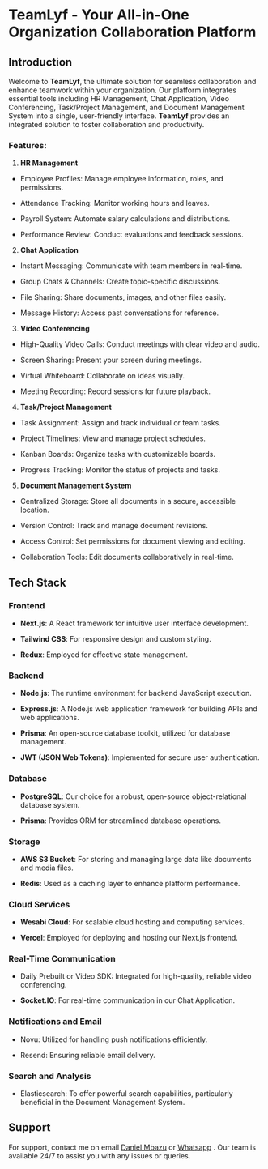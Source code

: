 
  

# TeamLyf - Your All-in-One Organization Collaboration Platform

  

## Introduction

  

Welcome to **TeamLyf**, the ultimate solution for seamless collaboration and enhance teamwork within your organization. Our platform integrates essential tools including HR Management, Chat Application, Video Conferencing, Task/Project Management, and Document Management System into a single, user-friendly interface. **TeamLyf** provides an integrated solution to foster collaboration and productivity.

  

### Features:

  

1.  **HR Management**

- Employee Profiles: Manage employee information, roles, and permissions.

- Attendance Tracking: Monitor working hours and leaves.

- Payroll System: Automate salary calculations and distributions.

- Performance Review: Conduct evaluations and feedback sessions.

2.  **Chat Application**

- Instant Messaging: Communicate with team members in real-time.

- Group Chats & Channels: Create topic-specific discussions.

- File Sharing: Share documents, images, and other files easily.

- Message History: Access past conversations for reference.

3.  **Video Conferencing**

- High-Quality Video Calls: Conduct meetings with clear video and audio.

- Screen Sharing: Present your screen during meetings.

- Virtual Whiteboard: Collaborate on ideas visually.

- Meeting Recording: Record sessions for future playback.

4.  **Task/Project Management**

- Task Assignment: Assign and track individual or team tasks.

- Project Timelines: View and manage project schedules.

- Kanban Boards: Organize tasks with customizable boards.

- Progress Tracking: Monitor the status of projects and tasks.

5.  **Document Management System**

- Centralized Storage: Store all documents in a secure, accessible location.

- Version Control: Track and manage document revisions.

- Access Control: Set permissions for document viewing and editing.

- Collaboration Tools: Edit documents collaboratively in real-time.

  

## Tech Stack

  

### Frontend

  

-  **Next.js**: A React framework for intuitive user interface development.

-  **Tailwind CSS**: For responsive design and custom styling.

-  **Redux**: Employed for effective state management.

  

### Backend

  

-  **Node.js**: The runtime environment for backend JavaScript execution.

-  **Express.js**: A Node.js web application framework for building APIs and web applications.

-  **Prisma**: An open-source database toolkit, utilized for database management.

-  **JWT (JSON Web Tokens)**: Implemented for secure user authentication.

  

### Database

  

-  **PostgreSQL**: Our choice for a robust, open-source object-relational database system.

-  **Prisma**: Provides ORM for streamlined database operations.

  

### Storage

  

-  **AWS S3 Bucket**: For storing and managing large data like documents and media files.

-  **Redis**: Used as a caching layer to enhance platform performance.

  

### Cloud Services

  

-  **Wesabi Cloud**: For scalable cloud hosting and computing services.

-  **Vercel**: Employed for deploying and hosting our Next.js frontend.

  

### Real-Time Communication

  

-  Daily Prebuilt or Video SDK: Integrated for high-quality, reliable video conferencing.

-  **Socket.IO**: For real-time communication in our Chat Application.

  

### Notifications and Email


-  Novu: Utilized for handling push notifications efficiently.

-  Resend: Ensuring reliable email delivery.

### Search and Analysis
-  Elasticsearch: To offer powerful search capabilities, particularly beneficial in the Document Management System.

## Support

  

For support, contact me  on email [Daniel Mbazu](mailto:mbazudaniel97@gmail.com) or [Whatsapp](https://wa.me/2349096809900)  . Our team is available 24/7 to assist you with any issues or queries.
